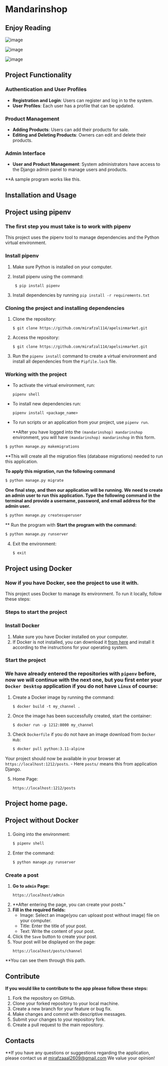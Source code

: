# Mandarinshop

## Enjoy Reading



![image](https://github.com/mirafzal114/apelsinmarket/assets/136591233/06eac94e-fd64-491a-a81a-570dd37f9bf0)

![image](https://github.com/mirafzal114/apelsinmarket/assets/136591233/e1e93d29-2992-4faa-aaff-7eac500b8cbf)

![image](https://github.com/mirafzal114/apelsinmarket/assets/136591233/a5a47539-a847-4f8b-888c-89a95adb2738)


## Project Functionality

### Authentication and User Profiles
- **Registration and Login**: Users can register and log in to the system.
- **User Profiles**: Each user has a profile that can be updated.

### Product Management
- **Adding Products**: Users can add their products for sale.
- **Editing and Deleting Products**: Owners can edit and delete their products.

### Admin Interface
- **User and Product Management**: System administrators have access to the Django admin panel to manage users and products.



**A sample program works like this.


## Installation and Usage
## Project using pipenv
### The first step you must take is to work with pipenv

This project uses the pipenv tool to manage dependencies and the Python virtual environment.

### Install pipenv

1. Make sure Python is installed on your computer.
2. Install pipenv using the command:

   ```
    $ pip install pipenv
    ```
3. Install dependencies by running `pip install -r requirements.txt`

### Cloning the project and installing dependencies

1. Clone the repository:
    ```
    $ git clone https://github.com/mirafzal114/apelsinmarket.git
    ```
2. Access the repository:
    ```
    $ git clone https://github.com/mirafzal114/apelsinmarket.git
    ```

3. Run the `pipenv install` command to create a virtual environment and install all dependencies from the `Pipfile.lock` file.

### Working with the project

- To activate the virtual environment, run:
    ```
    pipenv shell
    ```
- To install new dependencies run:
    ```
    pipenv install <package_name>
    ```
- To run scripts or an application from your project, use ``pipenv run``.

  **After you have logged into the `(mandarinshop) mandarinshop` environment, you will have `(mandarinshop) mandarinshop` in this form.

```bash
$ python manage.py makemigrations
```

**This will create all the migration files (database migrations) needed to run this application.

**To apply this migration, run the following command**
```bash
$ python manage.py migrate
```
**One final step, and then our application will be running. We need to create an admin user to run this application. Type the following command in the terminal and provide a username, password, and email address for the admin user.**
```bash
$ python manage.py createsuperuser
```
 ** Run the program with
 **Start the program with the command:**
```bash
$ python manage.py runserver
```

4. Exit the environment:
    ````bash
    $ exit
    ````


## Project using Docker
### Now if you have Docker, see the project to use it with.

This project uses Docker to manage its environment. To run it locally, follow these steps:

### Steps to start the project

### Install Docker

1. Make sure you have Docker installed on your computer.
2. If Docker is not installed, you can download it [from here](https://docs.docker.com/get-docker/) and install it according to the instructions for your operating system.

### Start the project
### We have already entered the repositories with `pipenv` before, now we will continue with the next one, but you first enter your `Docker Desktop` application if you do not have `Linux` of course:
1. Create a Docker image by running the command: 
    ```
    $ docker build -t my_channel .
    ```
2. Once the image has been successfully created, start the container: 
    ```
    $ docker run -p 1212:8000 my_channel
    ```
3. Check ``Dockerfile`` if you do not have an image download from ``Docker Hub``:
    ````bash
    $ docker pull python:3.11-alpine
    ````

Your project should now be available in your browser at `https://localhost:1212/posts`. - Here `posts/` means this from application Django.

5. Home Page:
    ```
    https://localhost:1212/posts
    ```
## Project home page. ##

## Project without Docker
###

1. Going into the environment:
    ```bash
    $ pipenv shell
    ```
2. Enter the command:
    ````bash
    $ python manage.py runserver
    ````

### Create a post
1. **Go to `admin` Page:**
    ```
    https://localhost/admin
    ```
2. **After entering the page, you can create your posts."
3. **Fill in the required fields:**
    - Image: Select an image(you can uploast post without image) file on your computer.
    - Title: Enter the title of your post.
    - Text: Write the content of your post.
4. Click the `Save` button to create your post.
5. Your post will be displayed on the page:
    ```
    https://localhost/posts/channel
    ```
**You can see them through this path.

## Contribute ##
**If you would like to contribute to the app please follow these steps:**

1. Fork the repository on GitHub.
2. Clone your forked repository to your local machine.
3. Create a new branch for your feature or bug fix.
4. Make changes and commit with descriptive messages.
5. Submit your changes to your repository fork.
6. Create a pull request to the main repository.

## Contacts
**If you have any questions or suggestions regarding the application, please contact us at mirafzaaal2609@gmail.com We value your opinion!
